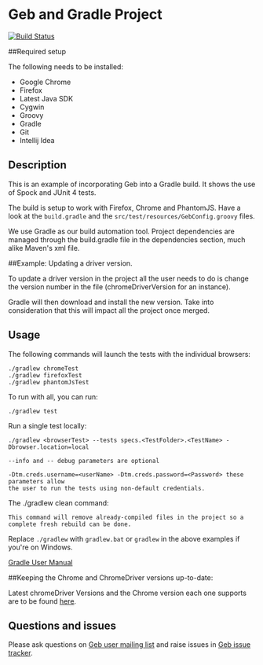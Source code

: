 # Geb and Gradle Project

[![Build Status][build_status]](https://gitlab.com/gebish/geb-example-gradle/pipelines)

##Required setup

The following needs to be installed:
- Google Chrome
- Firefox
- Latest Java SDK
- Cygwin
- Groovy
- Gradle
- Git
- Intellij Idea


## Description

This is an example of incorporating Geb into a Gradle build. It shows the use of Spock and JUnit 4 tests.

The build is setup to work with Firefox, Chrome and PhantomJS. Have a look at the `build.gradle` and the `src/test/resources/GebConfig.groovy` files.

We use Gradle as our build automation tool. Project dependencies are managed through the build.gradle file in the dependencies section, much alike Maven's xml file.

##Example: Updating a driver version.

To update a driver version in the project all the user needs to do is change the version number in the file (chromeDriverVersion for an instance).

Gradle will then download and install the new version. Take into consideration that this will impact all the project once merged.


## Usage

The following commands will launch the tests with the individual browsers:

    ./gradlew chromeTest
    ./gradlew firefoxTest
    ./gradlew phantomJsTest

To run with all, you can run:

    ./gradlew test
    
Run a single test locally:

    ./gradlew <browserTest> --tests specs.<TestFolder>.<TestName> -Dbrowser.location=local 
    
    --info and -- debug parameters are optional
    
    -Dtm.creds.username=<userName> -Dtm.creds.password=<Password> these parameters allow
    the user to run the tests using non-default credentials.
    
The ./gradlew clean command:

    This command will remove already-compiled files in the project so a complete fresh rebuild can be done.

Replace `./gradlew` with `gradlew.bat` or `gradlew` in the above examples if you're on Windows.

[Gradle User Manual]

##Keeping the Chrome and ChromeDriver versions up-to-date:

Latest chromeDriver Versions and the Chrome version each one supports are to be found [here].

## Questions and issues

Please ask questions on [Geb user mailing list][mailing_list] and raise issues in [Geb issue tracker][issue_tracker].



[build_status]: https://gitlab.com/gebish/geb-example-gradle/badges/master/build.svg "Build Status"
[mailing_list]: https://groups.google.com/forum/#!forum/geb-user
[issue_tracker]: https://github.com/geb/issues/issues
[Gradle User Manual]:https://docs.gradle.org/current/userguide/command_line_interface.html
[here]:https://sites.google.com/a/chromium.org/chromedriver/downloads